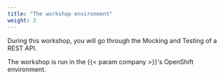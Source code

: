 ```yaml
---
title: "The workshop environment"
weight: 3
---
```


During this workshop, you will go through the Mocking and Testing of a REST API.

The workshop is run in the {{< param company >}}'s OpenShift environment.
